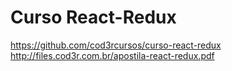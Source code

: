 # Curso React-Redux

https://github.com/cod3rcursos/curso-react-redux
http://files.cod3r.com.br/apostila-react-redux.pdf
